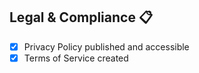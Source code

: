 ## Legal & Compliance 📋
- [x] Privacy Policy published and accessible
- [x] Terms of Service created